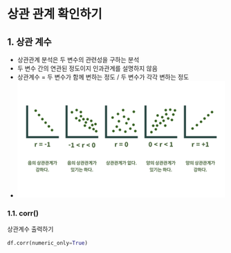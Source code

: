 # 상관 관계 확인하기
## 1. 상관 계수
- 상관관계 분석은 두 변수의 관련성을 구하는 분석
- 두 변수 간의 연관된 정도이지 인과관계를 설명하지 않음
- 상관계수 = 두 변수가 함께 변하는 정도 / 두 변수가 각각 변하는 정도 
- ![alt text](image-1.png)
### 1.1. corr()
상관계수 출력하기
```python
df.corr(numeric_only=True)
```
